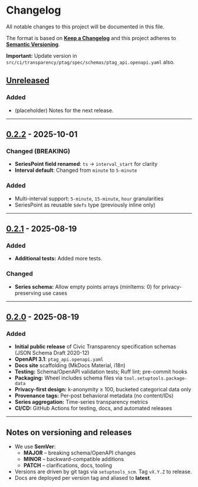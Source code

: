 # Changelog

All notable changes to this project will be documented in this file.

The format is based on **[Keep a Changelog](https://keepachangelog.com/en/1.1.0/)**
and this project adheres to **[Semantic Versioning](https://semver.org/spec/v2.0.0.html)**.

**Important:** Update version in `src/ci/transparency/ptag/spec/schemas/ptag_api.openapi.yaml` also.

## [Unreleased]

### Added

- (placeholder) Notes for the next release.

---

## [0.2.2] - 2025-10-01

### Changed (BREAKING)
- **SeriesPoint field renamed**: `ts` → `interval_start` for clarity
- **Interval default**: Changed from `minute` to `5-minute`

### Added
- Multi-interval support: `5-minute`, `15-minute`, `hour` granularities
- SeriesPoint as reusable `$defs` type (previously inline only)

---

## [0.2.1] - 2025-08-19

### Added

- **Additional tests:** Added more tests.

### Changed

- **Series schema:** Allow empty points arrays (minItems: 0) for privacy-preserving use cases

---

## [0.2.0] - 2025-08-19

### Added

- **Initial public release** of Civic Transparency specification schemas (JSON Schema Draft 2020-12)
- **OpenAPI 3.1**: `ptag_api.openapi.yaml`
- **Docs site** scaffolding (MkDocs Material, i18n)
- **Testing:** Schema/OpenAPI validation tests; Ruff lint; pre-commit hooks
- **Packaging:** Wheel includes schema files via `tool.setuptools.package-data`
- **Privacy-first design:** k-anonymity ≥ 100, bucketed categorical data only
- **Provenance tags:** Per-post behavioral metadata (no content/IDs)
- **Series aggregation:** Time-series transparency metrics
- **CI/CD:** GitHub Actions for testing, docs, and automated releases

---

## Notes on versioning and releases

- We use **SemVer**:
  - **MAJOR** – breaking schema/OpenAPI changes
  - **MINOR** – backward-compatible additions
  - **PATCH** – clarifications, docs, tooling
- Versions are driven by git tags via `setuptools_scm`. Tag `vX.Y.Z` to release.
- Docs are deployed per version tag and aliased to **latest**.

[Unreleased]: https://github.com/civic-interconnect/civic-transparency-ptag-spec/compare/v0.2.2...HEAD
[0.2.2]: https://github.com/civic-interconnect/civic-transparency-ptag-spec/compare/v0.2.1...v0.2.2
[0.2.1]: https://github.com/civic-interconnect/civic-transparency-ptag-spec/compare/v0.2.0...v0.2.1
[0.2.0]: https://github.com/civic-interconnect/civic-transparency-ptag-spec/releases/tag/v0.2.0
